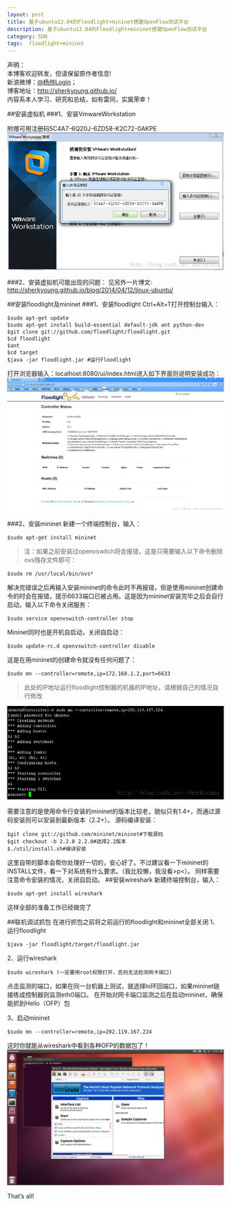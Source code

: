 ```yaml
---
layout: post
title: 基于ubuntu12.04的Floodlight+mininet搭建OpenFlow测试平台
description: 基于ubuntu12.04的Floodlight+mininet搭建OpenFlow测试平台
category: SDN
tags:  floodlight+mininet
---
```


声明：  
本博客欢迎转发，但请保留原作者信息!  
新浪微博：[@杨帅Login](http://weibo.com/yangshuailogo)；   
博客地址：<http://sherkyoung.github.io/>  
内容系本人学习、研究和总结，如有雷同，实属荣幸！


##安装虚拟机
###1、安装VmwareWorkstation

附赠可用注册码5C4A7-6Q20J-6ZD58-K2C72-0AKPE
![](/images/2014-04-12-floodlight-mininet/01.png)
 
###2、安装虚拟机可能出现的问题：
见另外一片博文: http://sherkyoung.github.io/blog/2014/04/12/linux-ubuntu/
 
##安装floodlight及mininet
###1、安装floodlight
Ctrl+Alt+T打开控制台输入：

	$sudo apt-get update
	$sudo apt-get install build-essential default-jdk ant python-dev
	$git clone git://github.com/floodlight/floodlight.git
	$cd floodlight
	$ant
	$cd target
	$java -jar floodlight.jar #运行Floodlight
	
打开浏览器输入：localhost:8080/ui/index.html进入如下界面则说明安装成功：
![](/images/2014-04-12-floodlight-mininet/02.png)
 
###2、安装mininet
新建一个终端控制台，输入：

	$sudo apt-get install mininet
	
>注：如果之前安装过openvswitch将会报错，这是只需要输入以下命令删除ovs残存文件即可：

	$sudo rm /usr/local/bin/ovs*
	
解决完错误之后再输入安装mininet的命令此时不再报错，但是使用mininet创建命令的时会在报错，提示6633端口已被占用。这是因为mininet安装完毕之后会自行启动，输入以下命令关闭服务：
	
	$sudo service openvswitch-controller stop
	
Mininet同时也是开机自启动，关闭自启动：

	$sudo update-rc.d openvswitch-controller disable
	
这是在用mininet的创建命令就没有任何问题了：

	$sudo mn --controller=remote,ip=172.168.1.2,port=6633
	
>此处的IP地址运行floodlight控制器的机器的IP地址，请根据自己的情况自行修改

![](/images/2014-04-12-floodlight-mininet/03.png)

需要注意的是使用命令行安装的mininet的版本比较老，貌似只有1.4+，而通过源码安装则可以安装到最新版本（2.2+）。
源码编译安装：

	$git clone git://github.com/mininet/mininet#下载源码
	$git checkout -b 2.2.0 2.2.0#选择2.2版本
	$./util/install.sh#编译安装
	
这里自带的脚本会帮你处理好一切的，安心好了。不过建议看一下mininet的INSTALL文件，看一下对系统有什么要求。（我比较懒，我没看>p<）。
同样需要注意命令安装的情况，关闭自启动。
##安装wireshark
新建终端控制台，输入：
	
	$sudo apt-get install wireshark
	
这样全部的准备工作已经做完了
 
##联机调试抓包
在进行抓包之前将之前运行的floodlight和mininet全部关闭
1、运行floodlight

	$java -jar floodlight/target/floodlight.jar
	
2、运行wireshark
	
	$sudo wireshark (一定要用root权限打开，否则无法检测网卡端口)
	
点击监测的端口，如果在同一台机器上测试，就选择lo环回端口，如果mininet链接练成控制器则监测eth0端口。
在开始对网卡端口监测之后在启动mininet，确保能抓到Hello（OFP）包
 
3、启动mininet
	
	$sudo mn --controller=remote,ip=202.119.167.224
	
这时你就能从wireshark中看到各种OFP的数据包了！
![](/images/2014-04-12-floodlight-mininet/04.png)
 
That’s all!